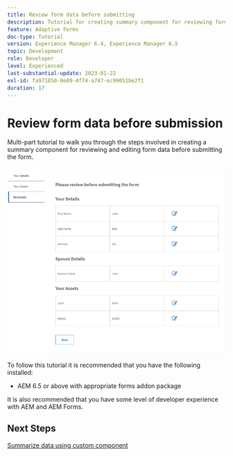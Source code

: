 ```yaml
---
title: Review form data before submitting
description: Tutorial for creating summary component for reviewing form data before submission.
feature: Adaptive Forms
doc-type: Tutorial
version: Experience Manager 6.4, Experience Manager 6.5
topic: Development
role: Developer
level: Experienced
last-substantial-update: 2023-01-22
exl-id: fa971850-0e89-4f74-a747-ec99051be2f1
duration: 17
---
```

# Review form data before submission

Multi-part tutorial to walk you through the steps involved in creating a summary component for reviewing and editing form data before submitting the form.

![review-form-data](assets/review-form-data.png)

To follow this tutorial it is recommended that you have the following installed:

* AEM 6.5 or above with appropriate forms addon package

It is also recommended that you have some level of developer experience with AEM and AEM Forms.

## Next Steps

[Summarize data using custom component](./create-component.md)